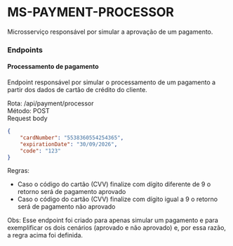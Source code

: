 # MS-PAYMENT-PROCESSOR

Microsserviço responsável por simular a aprovação de um pagamento.

### Endpoints
#### Processamento de pagamento
<p>Endpoint responsável por simular o processamento de um pagamento a partir dos dados de cartão de crédito do cliente.</p>

Rota: /api/payment/processor </br>
Método: POST </br>
Request body
```json
{
    "cardNumber": "5538360554254365",
    "expirationDate": "30/09/2026",
    "code": "123"
}
```

Regras:
- Caso o código do cartão (CVV) finalize com dígito diferente de 9 o retorno será de pagamento aprovado
- Caso o código do cartão (CVV) finalize com dígito igual a 9 o retorno será de pagamento não aprovado

Obs: Esse endpoint foi criado para apenas simular um pagamento e para exemplificar os dois cenários (aprovado e não aprovado) e, por essa razão, a regra acima foi definida.
